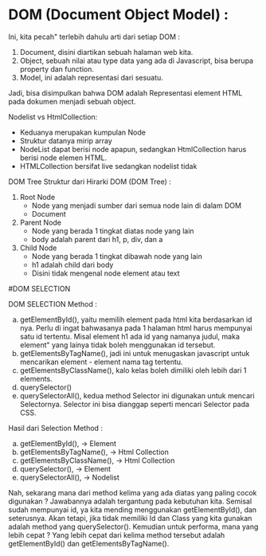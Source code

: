 # DOM (Document Object Model) :

Ini, kita pecah" terlebih dahulu arti dari setiap DOM :
<ol>
  <li>Document, disini diartikan sebuah halaman web kita.</li>
  <li>Object, sebuah nilai atau type data yang ada di Javascript, bisa berupa property dan function.</li>
  <li>Model, ini adalah representasi dari sesuatu.</li>
</ol>  

Jadi, bisa disimpulkan bahwa DOM adalah Representasi element HTML pada dokumen menjadi sebuah object.

Nodelist vs HtmlCollection:
- Keduanya merupakan kumpulan Node
- Struktur datanya mirip array
- NodeList dapat berisi node apapun, sedangkan HtmlCollection harus berisi node elemen HTML.
- HTMLCollection bersifat live sedangkan nodelist tidak

DOM Tree
Struktur dari Hirarki DOM (DOM Tree) :
<ol>
  <li>Root Node
    <ul>
        <li>Node yang menjadi sumber dari semua node lain di dalam DOM</li>
        <li>Document</li>
    </ul>
  </li>
  <li>Parent Node
    <ul>
        <li>Node yang berada 1 tingkat diatas node yang lain</li>
        <li>body adalah parent dari h1, p, div, dan a</li>
    </ul>
  </li>
  <li>Child Node
    <ul>
        <li>Node yang berada 1 tingkat dibawah node yang lain</li>
        <li>h1 adalah child dari body</li>
        <li>Disini tidak mengenal node element atau text</li>
    </ul>
  </li>
</ol>

#DOM SELECTION

DOM SELECTION Method :
<ol type="a">
  <li>getElementById(), yaitu memilih element pada html kita berdasarkan id nya. Perlu di ingat bahwasanya pada 1 halaman html harus mempunyai satu id tertentu. Misal element h1 ada id yang namanya judul, maka element" yang lainya tidak boleh menggunakan id tersebut.</li>
  <li>getElementsByTagName(), jadi ini untuk menugaskan javascript untuk mencarikan element - element nama tag tertentu.</li>
  <li>getElementsByClassName(), kalo kelas boleh dimiliki oleh lebih dari 1 elements.</li>
  <li>querySelector()</li>
  <li>querySelectorAll(), kedua method Selector ini digunakan untuk mencari Selectornya. Selector ini bisa dianggap seperti mencari Selector pada CSS.</li>
</ol>

Hasil dari Selection Method :
<ol type="a">
  <li>getElementById(), -> Element</li>
  <li>getElementsByTagName(), -> Html Collection</li>
  <li>getElementsByClassName(), -> Html Collection</li>
  <li>querySelector(), -> Element</li>
  <li>querySelectorAll(), -> Nodelist</li>
</ol>

Nah, sekarang mana dari method kelima yang ada diatas yang paling cocok digunakan ? Jawabannya adalah tergantung pada kebutuhan kita. Semisal sudah mempunyai id, ya kita mending menggunakan getElementById(), dan seterusnya. Akan tetapi, jika tidak memiliki Id dan Class yang kita gunakan adalah method yang querySelector(). Kemudian untuk performa, mana yang lebih cepat ? Yang lebih cepat dari kelima method tersebut adalah getElementById() dan getElementsByTagName().